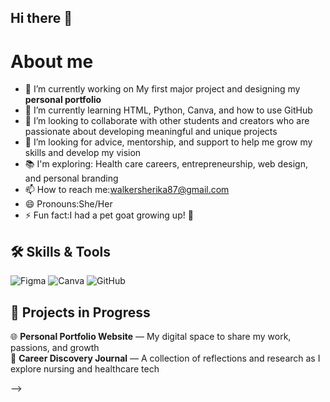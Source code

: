 ## Hi there 👋
# About me


- 🔭 I’m currently working on  My first major project and designing my **personal portfolio**
- 🌱 I’m currently learning HTML, Python, Canva, and how to use GitHub  
- 👯 I’m looking to collaborate with other students and creators who are passionate about developing meaningful and unique projects
- 🤔 I’m looking for advice, mentorship, and support to help me grow my skills and develop my vision
-  📚 I'm exploring: Health care careers, entrepreneurship, web design, and personal branding
- 📫 How to reach me:walkersherika87@gmail.com 
- 😄 Pronouns:She/Her 
- ⚡ Fun fact:I had a pet goat growing up! 🐐

 ## 🛠️ Skills & Tools
 ![Figma](https://img.shields.io/badge/-Figma-F24E1E?logo=figma&logoColor=fff)
![Canva](https://img.shields.io/badge/-Canva-00C4CC?logo=canva&logoColor=fff)
![GitHub](https://img.shields.io/badge/-GitHub-181717?logo=github&logoColor=fff)
 ## 🚧 Projects in Progress
🌐 **Personal Portfolio Website** — My digital space to share my work, passions, and growth  
 📓 **Career Discovery Journal** — A collection of reflections and research as I explore nursing and healthcare tech


-->
